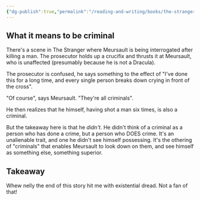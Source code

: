 ```yaml
---
{"dg-publish":true,"permalink":"/reading-and-writing/books/the-stranger/","tags":["books"],"noteIcon":2}
---
```



## What it means to be criminal
There's a scene in The Stranger where Meursault is being interrogated after killing a man. The prosecutor holds up a crucifix and thrusts it at Meursault, who is unaffected (presumably because he is not a Dracula).

The prosecutor is confused, he says something to the effect of "I've done this for a long time, and every single person breaks down crying in front of the cross".

"Of course", says Meursault. "They're all criminals". 

He then realizes that he himself, having shot a man six times, is also a criminal. 

But the takeaway here is that he *didn't*. He didn't think of a criminal as a person who has done a crime, but a person who DOES crime. It's an unalienable trait, and one he didn't see himself possessing. It's the othering of "criminals" that enables Meursault to look down on them, and see himself as something else, something superior.


## Takeaway

Whew nelly the end of this story hit me with existential dread. Not a fan of that!
